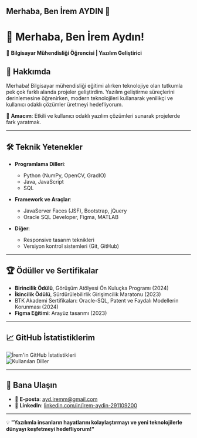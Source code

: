 ## Merhaba, Ben İrem AYDIN 👋

# 👋 Merhaba, Ben İrem Aydın!  
🚀 **Bilgisayar Mühendisliği Öğrencisi | Yazılım Geliştirici**

## 🌟 Hakkımda
Merhaba! Bilgisayar mühendisliği eğitimi alırken teknolojiye olan tutkumla pek çok farklı alanda projeler geliştirdim. Yazılım geliştirme süreçlerini derinlemesine öğrenirken, modern teknolojileri kullanarak yenilikçi ve kullanıcı odaklı çözümler üretmeyi hedefliyorum.

🎯 **Amacım**: Etkili ve kullanıcı odaklı yazılım çözümleri sunarak projelerde fark yaratmak.  

---

## 🛠️ Teknik Yetenekler
- **Programlama Dilleri**:  
  - Python (NumPy, OpenCV, GradIO)  
  - Java, JavaScript  
  - SQL  

- **Framework ve Araçlar**:  
  - JavaServer Faces (JSF), Bootstrap, jQuery  
  - Oracle SQL Developer, Figma, MATLAB  

- **Diğer**:  
  - Responsive tasarım teknikleri  
  - Versiyon kontrol sistemleri (Git, GitHub)
    
---

## 🏆 Ödüller ve Sertifikalar
- **Birincilik Ödülü**, Görüşüm Atölyesi Ön Kuluçka Programı (2024)  
- **İkincilik Ödülü**, Sürdürülebilirlik Girişimcilik Maratonu (2023)  
- BTK Akademi Sertifikaları: Oracle-SQL, Patent ve Faydalı Modellerin Korunması (2024)  
- **Figma Eğitimi**: Arayüz tasarımı (2023)  

---

## 📈 GitHub İstatistiklerim
![İrem'in GitHub İstatistikleri](https://github-readme-stats.vercel.app/api?username=aydiremm&show_icons=true&theme=radical)  
![Kullanılan Diller](https://github-readme-stats.vercel.app/api/top-langs/?username=aydiremm&layout=compact&theme=radical)

---

## 🤝 Bana Ulaşın
- 📧 **E-posta**: [ayd.iremm@gmail.com](mailto:ayd.iremm@gmail.com)  
- 💼 **LinkedIn**: [linkedin.com/in/irem-aydin-291109200](https://linkedin.com/in/irem-aydin-291109200)  

---

💡 **"Yazılımla insanların hayatlarını kolaylaştırmayı ve yeni teknolojilerle dünyayı keşfetmeyi hedefliyorum!"**  
